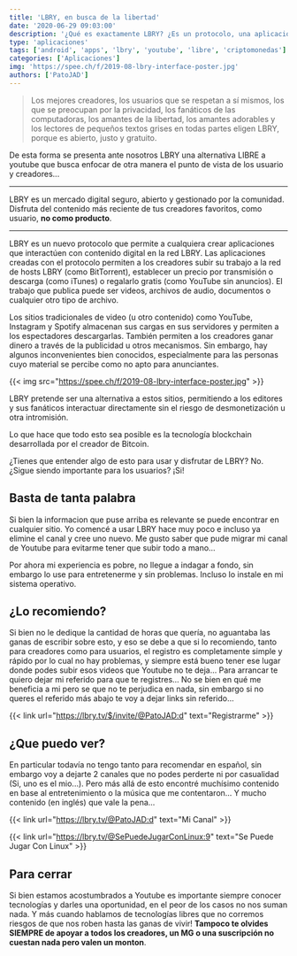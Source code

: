 ```yaml
---
title: 'LBRY, en busca de la libertad'
date: '2020-06-29 09:03:00'
description: '¿Qué es exactamente LBRY? ¿Es un protocolo, una aplicación, un sitio web o una empresa? Es hora de recuperar el control de YouTube y Amazon.'
type: 'aplicaciones'
tags: ['android', 'apps', 'lbry', 'youtube', 'libre', 'criptomonedas']
categories: ['Aplicaciones']
img: 'https://spee.ch/f/2019-08-lbry-interface-poster.jpg'
authors: ['PatoJAD']
---
```


> Los mejores creadores, los usuarios que se respetan a sí mismos, los que se preocupan por la privacidad, los fanáticos de las computadoras, los amantes de la libertad, los amantes adorables y los lectores de pequeños textos grises en todas partes eligen LBRY, porque es abierto, justo y gratuito.

De esta forma se presenta ante nosotros LBRY una alternativa LIBRE a youtube que busca enfocar de otra manera el punto de vista de los usuario y creadores...

---

LBRY es un mercado digital seguro, abierto y gestionado por la comunidad. Disfruta del contenido más reciente de tus creadores favoritos, como usuario, **no como producto**.

---

LBRY es un nuevo protocolo que permite a cualquiera crear aplicaciones que interactúen con contenido digital en la red LBRY. Las aplicaciones creadas con el protocolo permiten a los creadores subir su trabajo a la red de hosts LBRY (como BitTorrent), establecer un precio por transmisión o descarga (como iTunes) o regalarlo gratis (como YouTube sin anuncios). El trabajo que publica puede ser videos, archivos de audio, documentos o cualquier otro tipo de archivo.

Los sitios tradicionales de video (u otro contenido) como YouTube, Instagram y Spotify almacenan sus cargas en sus servidores y permiten a los espectadores descargarlas. También permiten a los creadores ganar dinero a través de la publicidad u otros mecanismos. Sin embargo, hay algunos inconvenientes bien conocidos, especialmente para las personas cuyo material se percibe como no apto para anunciantes.

{{< img src="https://spee.ch/f/2019-08-lbry-interface-poster.jpg" >}}

LBRY pretende ser una alternativa a estos sitios, permitiendo a los editores y sus fanáticos interactuar directamente sin el riesgo de desmonetización u otra intromisión.

Lo que hace que todo esto sea posible es la tecnología blockchain desarrollada por el creador de Bitcoin.

¿Tienes que entender algo de esto para usar y disfrutar de LBRY? No. ¿Sigue siendo importante para los usuarios? ¡Si!

## Basta de tanta palabra

Si bien la informacion que puse arriba es relevante se puede encontrar en cualquier sitio. Yo comencé a usar LBRY hace muy poco e incluso ya elimine el canal y cree uno nuevo. Me gusto saber que pude migrar mi canal de Youtube para evitarme tener que subir todo a mano…

Por ahora mi experiencia es pobre, no llegue a indagar a fondo, sin embargo lo use para entretenerme y sin problemas. Incluso lo instale en mi sistema operativo.

## ¿Lo recomiendo?

Si bien no le dedique la cantidad de horas que quería, no aguantaba las ganas de escribir sobre esto, y eso se debe a que si lo recomiendo, tanto para creadores como para usuarios, el registro es completamente simple y rápido por lo cual no hay problemas, y siempre está bueno tener ese lugar donde podes subir esos videos que Youtube no te deja… Para arrancar te quiero dejar mi referido para que te registres… No se bien en qué me beneficia a mi pero se que no te perjudica en nada, sin embargo si no queres el referido más abajo te voy a dejar links sin referido…

{{< link url="https://lbry.tv/$/invite/@PatoJAD:d" text="Registrarme" >}}

## ¿Que puedo ver?

En particular todavía no tengo tanto para recomendar en español, sin embargo voy a dejarte 2 canales que no podes perderte ni por casualidad (Si, uno es el mio...). Pero más allá de esto encontré muchísimo contenido en base al entretenimiento o la música que me contentaron… Y mucho contenido (en inglés) que vale la pena…

{{< link url="https://lbry.tv/@PatoJAD:d" text="Mi Canal" >}}

{{< link url="https://lbry.tv/@SePuedeJugarConLinux:9" text="Se Puede Jugar Con Linux" >}}

## Para cerrar

Si bien estamos acostumbrados a Youtube es importante siempre conocer tecnologías y darles una oportunidad, en el peor de los casos no nos suman nada. Y más cuando hablamos de tecnologías libres que no corremos riesgos de que nos roben hasta las ganas de vivir! **Tampoco te olvides SIEMPRE de apoyar a todos los creadores, un MG o una suscripción no cuestan nada pero valen un monton**.
